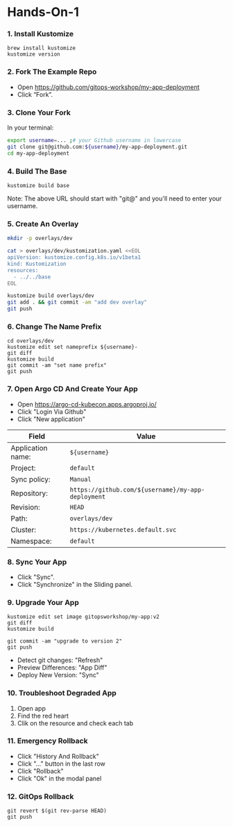 # Hands-On-1

### 1. Install Kustomize

```
brew install kustomize
kustomize version
```

### 2. Fork The Example Repo

* Open https://github.com/gitops-workshop/my-app-deployment
* Click “Fork”. 

### 3. Clone Your Fork

In your terminal:

```bash
export username=... ;# your Github username in lowercase
git clone git@github.com:${username}/my-app-deployment.git
cd my-app-deployment
```

### 4. Build The Base

```
kustomize build base
```

Note: The above URL should start with "git@" and you'll need to enter your username.

### 5. Create An Overlay

```bash
mkdir -p overlays/dev
```

```bash
cat > overlays/dev/kustomization.yaml <<EOL
apiVersion: kustomize.config.k8s.io/v1beta1
kind: Kustomization
resources:
  - ../../base
EOL
```

```bash
kustomize build overlays/dev
git add . && git commit -am "add dev overlay"
git push
```

### 6. Change The Name Prefix

```
cd overlays/dev
kustomize edit set nameprefix ${username}-
git diff
kustomize build
git commit -am "set name prefix"
git push
```

### 7. Open Argo CD And Create Your App

* Open https://argo-cd-kubecon.apps.argoproj.io/
* Click "Login Via Github"
* Click "New application"

| Field | Value |
|-------|-------|
| Application name: | `${username}` |
| Project: | `default` |
| Sync policy: | `Manual` |
| Repository: | `https://github.com/${username}/my-app-deployment` |
| Revision: | `HEAD` |
| Path: | `overlays/dev` |
| Cluster: | `https://kubernetes.default.svc` |
| Namespace: | `default` |
  
### 8. Sync Your App

* Click "Sync".
* Click "Synchronize" in the Sliding panel.

### 9. Upgrade Your App

```
kustomize edit set image gitopsworkshop/my-app:v2
git diff
kustomize build
```

```
git commit -am "upgrade to version 2"
git push
```

* Detect git changes: "Refresh"
* Preview Differences: "App Diff"
* Deploy New Version: "Sync"

### 10. Troubleshoot Degraded App

1. Open app
2. Find the red heart
3. Clik on the resource and check each tab

### 11. Emergency Rollback

* Click "History And Rollback"
* Click "..." button in the last row
* Click "Rollback"
* Click "Ok" in the modal panel

### 12. GitOps Rollback

```
git revert $(git rev-parse HEAD)
git push
```
